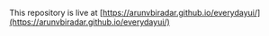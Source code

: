 This repository is live at [https://arunvbiradar.github.io/everydayui/](https://arunvbiradar.github.io/everydayui/)
